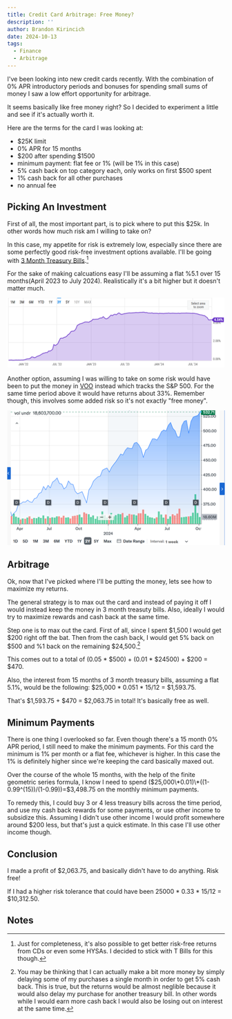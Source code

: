 ```yaml
---
title: Credit Card Arbitrage: Free Money?
description: ''
author: Brandon Kirincich
date: 2024-10-13
tags:
  - Finance
  - Arbitrage
---
```


<!-- https://www.citi.com/credit-cards/citi-custom-cash-credit-card -->

I've been looking into new credit cards recently. With the combination of 0% APR introductory periods and bonuses for spending small sums of money I saw a low effort opportunity for arbitrage.

It seems basically like free money right? So I decided to experiment a little and see if it's actually worth it.

Here are the terms for the card I was looking at:
- $25K limit
- 0% APR for 15 months
- $200 after spending $1500
- minimum payment: flat fee or 1% (will be 1% in this case)
- 5% cash back on top category each, only works on first $500 spent
- 1% cash back for all other purchases
- no annual fee


## Picking An Investment

First of all, the most important part, is to pick where to put this $25k. In other words how much risk am I willing to take on?

In this case, my appetite for risk is extremely low, especially since there are some perfectly good risk-free investment options available. I'll be going with [3 Month Treasury Bills](https://www.investopedia.com/terms/t/treasurybill.asp).[^1]

For the sake of making calcuations easy I'll be assuming a flat %5.1 over 15 months(April 2023 to July 2024). Realistically it's a bit higher but it doesn't matter much.

![3 Month T Bill Rate](TBillRate.png)

Another option, assuming I was willing to take on some risk would have been to put the money in [VOO](https://finance.yahoo.com/quote/VOO/) instead which tracks the S&P 500. For the same time period above it would have returns about 33%. Remember though, this involves some added risk so it's not exactly "free money".

![VOO](voo.png)

## Arbitrage

Ok, now that I've picked where I'll be putting the money, lets see how to maximize my returns.

The general strategy is to max out the card and instead of paying it off I would instead keep the money in 3 month treasuty bills. Also, ideally I would try to maximize rewards and cash back at the same time.

Step one is to max out the card. First of all, since I spent $1,500 I would get $200 right off the bat. Then from the cash back, I would get 5% back on $500 and %1 back on the remaining $24,500.[^2] 

This comes out to a total of (0.05 \* $500) + (0.01 \* $24500) + $200 = $470.

Also, the interest from 15 months of 3 month treasury bills, assuming a flat 5.1%, would be the following: $25,000 \* 0.051 \* 15/12 = $1,593.75.

That's $1,593.75 + $470 = $2,063.75 in total! It's basically free as well.

## Minimum Payments

There is one thing I overlooked so far. Even though there's a 15 month 0% APR period, I still need to make the minimum payments. For this card the minimum is 1% per month or a flat fee, whichever is higher. In this case the 1% is definitely higher since we're keeping the card basically maxed out.

Over the course of the whole 15 months, with the help of the finite geometric series formula, I know I need to spend ($25,000\*0.01)\*((1-0.99^(15))/(1-0.99))=$3,498.75 on the monthly minimum payments.

To remedy this, I could buy 3 or 4 less treasury bills across the time period, and use my cash back rewards for some payments, or use other income to subsidize this. Assuming I didn't use other income I would profit somewhere around $200 less, but that's just a quick estimate. In this case I'll use other income though.

## Conclusion

I made a profit of $2,063.75, and basically didn't have to do anything. Risk free!

If I had a higher risk tolerance that could have been 25000 \* 0.33 \* 15/12 = $10,312.50.


## Notes

[^1]: Just for completeness, it's also possible to get better risk-free returns from CDs or even some HYSAs. I decided to stick with T Bills for this though.

[^2]: You may be thinking that I can actually make a bit more money by simply delaying some of my purchases a single month in order to get 5% cash back. This is true, but the returns would be almost neglible because it would also delay my purchase for another treasury bill. In other words while I would earn more cash back I would also be losing out on interest at the same time.